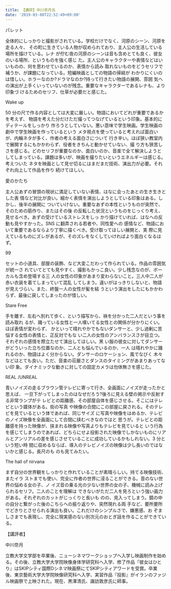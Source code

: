 ```yaml
---
title: 【講評】中川奈月氏
date: '2019-03-08T22:52:49+09:00'
---
```

パレット

全体的にしっかりと撮影がされている。学校だけでなく、河原のシーン、河原を走る人々、その町に生きている人物が収められており、主人公の生活している場所を描けている。レナが佇む夜の河原のシーンは音も含めとても良く、彼女のいる場所、というものを強く感じた。主人公のキャラクターや表情などはいいものの、何を思わせているのか、表情から読み取れないものをどうセリフで補うか、が課題になっている。短編映画としての物語の帰結がわかりにくいのは惜しい。ホラーなのか?ドラマなのか?持って行きたい物語の展開、雰囲気への演出が上手くいっていないのが残念。重要なキャラクターであるレナも、より印象づけるためのセリフ、仕草が必要だと感じた。



Wake up

50 分の尺で作る内容としては大変に厳しい。物語においてどれが重要であるかを考えず、物語を考えた分だけただ撮ってつなげているという印象。基本的にディテールをしっかり作ろうとしていない。悪い意味で学生映画。学生映画の劇中で学生映画を作っているというメタ視点を使っていると考えれば面白いが、内輪ネタが多く、作者の考える面白さについて行き辛い。ほぼ狭い教室内で展開するにもかかわらず、役者をきちんと動かせていない、撮り方も狭苦しさを感じる。どのセリフが重要なのか、面白いのか、音楽で全て解決しようとしてしまっている。課題は多いが、映画を撮りたいというエネルギーは感じる。考えついたネタを映画として見せ切るにはまだまだ技術、演出力が必要。それぞれ向上して作品を作り続けてほしい。



愛のかたち

主人公あずの冒頭の現状に満足していない表情、はなに会ったあとの生き生きとした表情など対比が良い。細かく表情を演出しようとしている印象はある。しかし、後半の展開についていけない。重要なあずの本性というものが突然で、そのための筋作り、またはその後の反転した状況というものをじっくり考え、見せるべき。あずの受けているストレスをしっかり描けていれば、はなへの反動も見やすかった。SNS に翻弄される若者や、同性愛への感情など、物語において重要であるならより丁寧に描くべき。受け取ってほしい展開と、実際に見えているものにズレがあるが、そのズレをなくしていければより面白くなるはず。



99

セットの小道具、部屋の装飾、など大変こだわって作られている。作品の雰囲気が統一されていてとても見やすく、撮影もかっこ良い。少し残念なのが、ボーカルも含め登場する三人の女性の印象があまり変わらないこと。三人中二人が赤い衣装を着てしまっていて混乱してしまう。違いがはっきりしないと、物語が見えづらい。また、終盤一人の女性が髪を結うという演出をしたにもかかわらず、最後に戻してしまったのが惜しい。



Stare Free

手を離す、左右へ別れて歩く、という描写から、袂を分かった二人だという事を読み取れるが、踊っている女性と一人嘆いてる女性との関係が分かりにくい。ほぼ表情が変わらず、かといって晴れやかでもないダンサーと、少し過剰に苦悩する女性の表情と、正反対でもない二人の女性のアンバランスさが目立つ。それぞれの感情を際立たせて演出してほしい。黑い服の彼女に対してダンサーがどういった立ち位置なのか、二人とも悩んでいるのか、一人は晴れやかに踊れるのか、物語はよく分からない。ダンサーのロケーション、風でなびく木々などはとても良い。ただ、音楽の荘厳さとダンスのタイミングがあまりあってない印象。ダイナミックな動きに対しての固定カメラは勿体無さを感じた。



REAL /UNREAL

⻘いノイズの走るブラウン管テレビに寄って行き、全画面にノイズが走ったかと思えば、一旦下がってしまったのはなぜだろう?後ろに見える壁の掲示や反射する非常ランプがテレビとの距離感、その部屋自体を感じさせる。そこにはテレビという媒体がある。街の写真や映像の合間にこの部屋に戻される。そのテレビを見ているという体であれば、同じサイズに写真や映像をはめるか、テレビのノイズ映像を全画面にして合間に挟むべきなのではと思うが。テレビとの距離感を持った映像が、挟まれる映像や写真よりもテレビを見ているという行為を感じてしまうのであれば、どちらにせよ投影された映像でしかないものにリアルとアンリアルの差を感じさせていることに成功しているかもしれない。3 分という短い時間に収めるならば、導入のテレビノイズの映像は少し⻑いのではないかと感じる。⻑尺のものも見てみたい。



The hall of nirvana

まず自分の世界観をしっかりと作れていることが素晴らしい。持てる映像技術、またイラストまでも使い、完全に作者の世界に浸ることができる。音のない世界の悩める女の子、ノイズ音の乗る光の少ない世界の女の子、機械に読み上げられるセリフ。二人のことを理解はできないがただ二人を見ろという強い画力がある。それぞれのカットがじっくりと⻑いものの、見入ってしまう。鏡の中の自分と繋がった後のこちらへの振り返りや、突然現れる両手など、要所要所でどきりとさせられる演出も良い。これだけのシンプルさで、嫌悪感、おぞましさまでも表現し、完全に現実感のない別次元のおとぎ話を作ることができている。



【講評者】

中川奈月

立教大学文学部を卒業後、ニューシネマワークショップへ入学し映画制作を始める。その後、立教大学大学院映像身体学研究科へ入学、修了作品『彼女はひとり』はSKIPシティ国際Dシネマ映画祭にてSKIPシティアワードを受賞。卒業後、東京藝術大学大学院映像研究科へ入学、実習作品『投影』がイランのファジル映画祭で上映された。現在、黒澤清氏、諏訪敦彦氏に師事。
